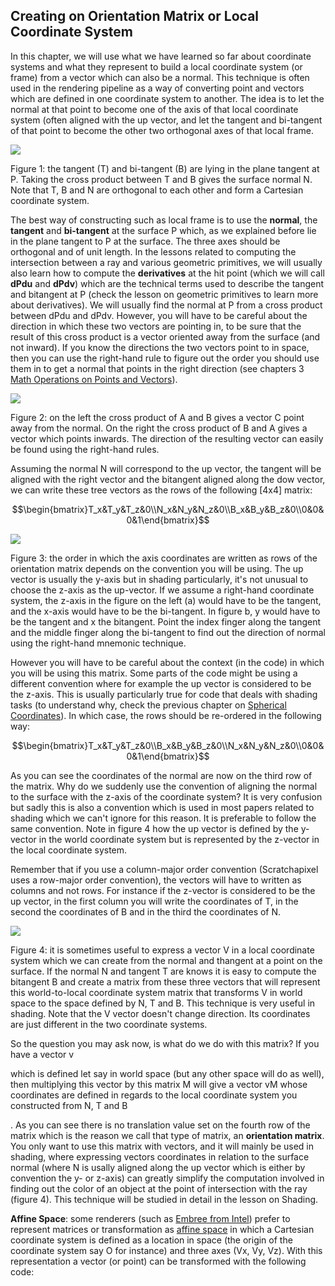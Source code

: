 ## Creating on Orientation Matrix or Local Coordinate System

In this chapter, we will use what we have learned so far about coordinate systems and what they represent to build a local coordinate system (or frame) from a vector which can also be a normal. This technique is often used in the rendering pipeline as a way of converting point and vectors which are defined in one coordinate system to another. The idea is to let the normal at that point to become one of the axis of that local coordinate system (often aligned with the up vector, and let the tangent and bi-tangent of that point to become the other two orthogonal axes of that local frame.

![](https://www.scratchapixel.com/images/upload/geometry/normal.png?)

Figure 1: the tangent (T) and bi-tangent (B) are lying in the plane tangent at P. Taking the cross product between T and B gives the surface normal N. Note that T, B and N are orthogonal to each other and form a Cartesian coordinate system.

The best way of constructing such as local frame is to use the **normal**, the **tangent** and **bi-tangent** at the surface P which, as we explained before lie in the plane tangent to P at the surface. The three axes should be orthogonal and of unit length. In the lessons related to computing the intersection between a ray and various geometric primitives, we will usually also learn how to compute the **derivatives** at the hit point (which we will call **dPdu** and **dPdv**) which are the technical terms used to describe the tangent and bitangent at P (check the lesson on geometric primitives to learn more about derivatives). We will usually find the normal at P from a cross product between dPdu and dPdv. However, you will have to be careful about the direction in which these two vectors are pointing in, to be sure that the result of this cross product is a vector oriented away from the surface (and not inward). If you know the directions the two vectors point to in space, then you can use the right-hand rule to figure out the order you should use them in to get a normal that points in the right direction (see chapters 3 [Math Operations on Points and Vectors](http://localhost/lessons/mathematics-physics-for-computer-graphics/geometry/math-operations-on-points-and-vectors)).

![](https://www.scratchapixel.com/images/upload/geometry/crossnormal.png?)

Figure 2: on the left the cross product of A and B gives a vector C point away from the normal. On the right the cross product of B and A gives a vector which points inwards. The direction of the resulting vector can easily be found using the right-hand rules.

Assuming the normal N will correspond to the up vector, the tangent will be aligned with the right vector and the bitangent aligned along the dow vector, we can write these tree vectors as the rows of the following [4x4] matrix:

$$\begin{bmatrix}T_x&T_y&T_z&0\\N_x&N_y&N_z&0\\B_x&B_y&B_z&0\\0&0&0&1\end{bmatrix}$$

![](https://www.scratchapixel.com/images/upload/geometry/normal2.png?)

Figure 3: the order in which the axis coordinates are written as rows of the orientation matrix depends on the convention you will be using. The up vector is usually the y-axis but in shading particularly, it's not unusual to choose the z-axis as the up-vector. If we assume a right-hand coordinate system, the z-axis in the figure on the left (a) would have to be the tangent, and the x-axis would have to be the bi-tangent. In figure b, y would have to be the tangent and x the bitangent. Point the index finger along the tangent and the middle finger along the bi-tangent to find out the direction of normal using the right-hand mnemonic technique.

However you will have to be careful about the context (in the code) in which you will be using this matrix. Some parts of the code might be using a different convention where for example the up vector is considered to be the z-axis. This is usually particularly true for code that deals with shading tasks (to understand why, check the previous chapter on [Spherical Coordinates](http://localhost/lessons/mathematics-physics-for-computer-graphics/geometry/spherical-coordinates-and-trigonometric-functions)). In which case, the rows should be re-ordered in the following way:

$$\begin{bmatrix}T_x&T_y&T_z&0\\B_x&B_y&B_z&0\\N_x&N_y&N_z&0\\0&0&0&1\end{bmatrix}$$

As you can see the coordinates of the normal are now on the third row of the matrix. Why do we suddenly use the convention of aligning the normal to the surface with the z-axis of the coordinate system? It is very confusion but sadly this is also a convention which is used in most papers related to shading which we can't ignore for this reason. It is preferable to follow the same convention. Note in figure 4 how the up vector is defined by the y-vector in the world coordinate system but is represented by the z-vector in the local coordinate system.

Remember that if you use a column-major order convention (Scratchapixel uses a row-major order convention), the vectors will have to written as columns and not rows. For instance if the z-vector is considered to be the up vector, in the first column you will write the coordinates of T, in the second the coordinates of B and in the third the coordinates of N.

![](https://www.scratchapixel.com/images/upload/geometry/localcoord.png?)

Figure 4: it is sometimes useful to express a vector V in a local coordinate system which we can create from the normal and thangent at a point on the surface. If the normal N and tangent T are knows it is easy to compute the bitangent B and create a matrix from these three vectors that will represent this world-to-local coordinate system matrix that transforms V in world space to the space defined by N, T and B. This technique is very useful in shading. Note that the V vector doesn't change direction. Its coordinates are just different in the two coordinate systems.

So the question you may ask now, is what do we do with this matrix? If you have a vector v

which is defined let say in world space (but any other space will do as well), then multiplying this vector by this matrix M will give a vector vM whose coordinates are defined in regards to the local coordinate system you constructed from N, T and B

. As you can see there is no translation value set on the fourth row of the matrix which is the reason we call that type of matrix, an **orientation matrix**. You only want to use this matrix with vectors, and it will mainly be used in shading, where expressing vectors coordinates in relation to the surface normal (where N is usally aligned along the up vector which is either by convention the y- or z-axis) can greatly simplify the computation involved in finding out the color of an object at the point of intersection with the ray (figure 4). This technique will be studied in detail in the lesson on Shading.

**Affine Space**: some renderers (such as [Embree from Intel](http://software.intel.com/en-us/articles/embree-photo-realistic-ray-tracing-kernels)) prefer to represent matrices or transformation as [affine space](http://en.wikipedia.org/wiki/Affine_space) in which a Cartesian coordinate system is defined as a location in space (the origin of the coordinate system say O for instance) and three axes (Vx, Vy, Vz). With this representation a vector (or point) can be transformed with the following code: